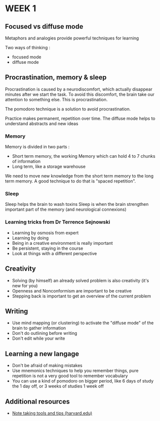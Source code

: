 # WEEK 1

## Focused vs diffuse mode

Metaphors and analogies provide powerful techniques for learning

Two ways of thinking :
- focused mode
- diffuse mode 

## Procrastination, memory & sleep

Procrastination is caused by a neurodiscomfort, which actually disappear minutes after we start the task. 
To avoid this discomfort, the brain take our attention to something else. This is procrastination.

The pomodoro technique is a solution to avoid procrastination. 

Practice makes permanent, repetition over time.
The diffuse mode helps to understand abstracts and new ideas

### Memory
Memory is divided in two parts :

- Short term memory, the working Memory which can hold 4 to 7 chunks of information
- Long term, like a storage warehouse 

We need to move new knowledge from the short term memory to the long term memory. 
A good technique to do that is "spaced repetition".

### Sleep

Sleep helps the brain to wash toxins
Sleep is when the brain strengthen important part of the memory (and neurological connexions)

### Learning tricks from Dr Terrence Sejnowski

- Learning by osmosis from expert 
- Learning by doing
- Being in a creative environment is really important 
- Be persistent, staying in the course
- Look at things with a different perspective

## Creativity

- Solving (by himself) an already solved problem is also creativity (it's new for you)
- Openness and Nonconformism are important to be creative 
- Stepping back is important to get an overview of the current problem

## Writing

- Use mind mapping (or clustering) to activate the "diffuse mode" of the brain to gather information
- Don't do outlining before writing
- Don't edit while your write

## Learning a new langage 

- Don't be afraid of making mistakes
- Use mnemonics techniques to help you remember things, pure repetition is not a very good tool to remember vocabulary
- You can use a kind of pomodoro on bigger period, like 6 days of study the 1 day off, or 3 weeks of studies 1 week off 

## Additional resources
- [Note taking tools and tips (harvard.edu)](http://hilt.harvard.edu/blog/note-taking-tools-and-tips)
